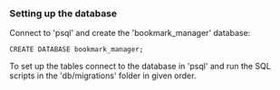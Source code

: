 ### Setting up the database

Connect to 'psql' and create the 'bookmark_manager' database:

```
CREATE DATABASE bookmark_manager;
```

To set up the tables connect to the database in 'psql' and run the SQL scripts in the 'db/migrations' folder in given order.